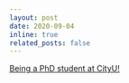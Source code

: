 ```yaml
---
layout: post
date: 2020-09-04
inline: true
related_posts: false
---
```

[Being a PhD student at CityU!](http://www.hubilab.cc/index.php/team/)
